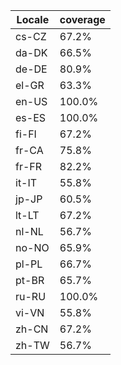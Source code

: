 ﻿| Locale | coverage |
| ------ | -------- |
| cs-CZ | 67.2% |
| da-DK | 66.5% |
| de-DE | 80.9% |
| el-GR | 63.3% |
| en-US | 100.0% |
| es-ES | 100.0% |
| fi-FI | 67.2% |
| fr-CA | 75.8% |
| fr-FR | 82.2% |
| it-IT | 55.8% |
| jp-JP | 60.5% |
| lt-LT | 67.2% |
| nl-NL | 56.7% |
| no-NO | 65.9% |
| pl-PL | 66.7% |
| pt-BR | 65.7% |
| ru-RU | 100.0% |
| vi-VN | 55.8% |
| zh-CN | 67.2% |
| zh-TW | 56.7% |

